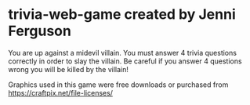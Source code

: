 # trivia-web-game created by Jenni Ferguson

You are up against a midevil villain.  You must answer 4 trivia questions correctly in order to slay the villain. Be careful if you answer 4 questions wrong you will be killed by the villain! 

Graphics used in this game were free downloads or purchased from https://craftpix.net/file-licenses/